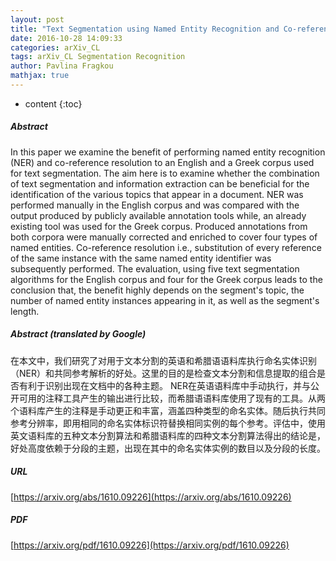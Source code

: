 ```yaml
---
layout: post
title: "Text Segmentation using Named Entity Recognition and Co-reference Resolution in English and Greek Texts"
date: 2016-10-28 14:09:33
categories: arXiv_CL
tags: arXiv_CL Segmentation Recognition
author: Pavlina Fragkou
mathjax: true
---
```


* content
{:toc}

##### Abstract
In this paper we examine the benefit of performing named entity recognition (NER) and co-reference resolution to an English and a Greek corpus used for text segmentation. The aim here is to examine whether the combination of text segmentation and information extraction can be beneficial for the identification of the various topics that appear in a document. NER was performed manually in the English corpus and was compared with the output produced by publicly available annotation tools while, an already existing tool was used for the Greek corpus. Produced annotations from both corpora were manually corrected and enriched to cover four types of named entities. Co-reference resolution i.e., substitution of every reference of the same instance with the same named entity identifier was subsequently performed. The evaluation, using five text segmentation algorithms for the English corpus and four for the Greek corpus leads to the conclusion that, the benefit highly depends on the segment's topic, the number of named entity instances appearing in it, as well as the segment's length.

##### Abstract (translated by Google)
在本文中，我们研究了对用于文本分割的英语和希腊语语料库执行命名实体识别（NER）和共同参考解析的好处。这里的目的是检查文本分割和信息提取的组合是否有利于识别出现在文档中的各种主题。 NER在英语语料库中手动执行，并与公开可用的注释工具产生的输出进行比较，而希腊语语料库使用了现有的工具。从两个语料库产生的注释是手动更正和丰富，涵盖四种类型的命名实体。随后执行共同参考分辨率，即用相同的命名实体标识符替换相同实例的每个参考。评估中，使用英文语料库的五种文本分割算法和希腊语料库的四种文本分割算法得出的结论是，好处高度依赖于分段的主题，出现在其中的命名实体实例的数目以及分段的长度。

##### URL
[https://arxiv.org/abs/1610.09226](https://arxiv.org/abs/1610.09226)

##### PDF
[https://arxiv.org/pdf/1610.09226](https://arxiv.org/pdf/1610.09226)


